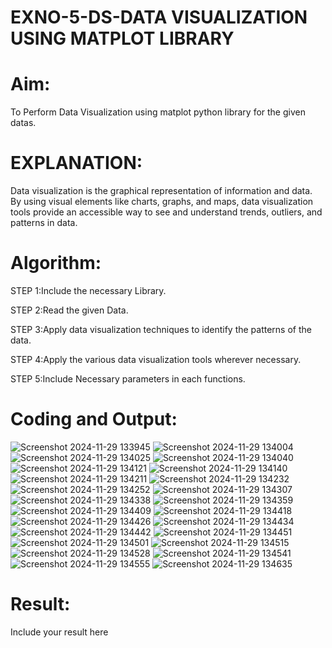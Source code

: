 # EXNO-5-DS-DATA VISUALIZATION USING MATPLOT LIBRARY

# Aim:
  To Perform Data Visualization using matplot python library for the given datas.

# EXPLANATION:
Data visualization is the graphical representation of information and data. By using visual elements like charts, graphs, and maps, data visualization tools provide an accessible way to see and understand trends, outliers, and patterns in data.

# Algorithm:
STEP 1:Include the necessary Library.

STEP 2:Read the given Data.

STEP 3:Apply data visualization techniques to identify the patterns of the data.

STEP 4:Apply the various data visualization tools wherever necessary.

STEP 5:Include Necessary parameters in each functions.

# Coding and Output:
![Screenshot 2024-11-29 133945](https://github.com/user-attachments/assets/d4017764-ba80-4660-bcf7-c97bae523db2)
![Screenshot 2024-11-29 134004](https://github.com/user-attachments/assets/bb323d3e-554a-40bd-b599-f5cdee7928db)
![Screenshot 2024-11-29 134025](https://github.com/user-attachments/assets/82cc7257-d597-4992-bd23-214d13e236f1)
![Screenshot 2024-11-29 134040](https://github.com/user-attachments/assets/2af38b13-a41b-4063-bf4b-1ad34635c3fc)
![Screenshot 2024-11-29 134121](https://github.com/user-attachments/assets/96c5913e-affb-4f65-9659-6093097bd82c)
![Screenshot 2024-11-29 134140](https://github.com/user-attachments/assets/748fa5a4-6cd8-4e74-b1de-97fbad03ea66)
![Screenshot 2024-11-29 134211](https://github.com/user-attachments/assets/85c3b413-00d7-46e7-b6fa-6c7373550377)
![Screenshot 2024-11-29 134232](https://github.com/user-attachments/assets/c1fa0b6a-d0d8-44ed-b585-6a4266eb5240)
![Screenshot 2024-11-29 134252](https://github.com/user-attachments/assets/9105633c-eb4a-4a22-832d-a214f0f574b6)
![Screenshot 2024-11-29 134307](https://github.com/user-attachments/assets/592edde5-c9fb-482c-983a-be6f5a3d3f0f)
![Screenshot 2024-11-29 134338](https://github.com/user-attachments/assets/d7810790-513c-4438-96fd-6118dbb8f6f4)
![Screenshot 2024-11-29 134359](https://github.com/user-attachments/assets/1e6b8d68-b1f3-4b92-9040-60533282c546)
![Screenshot 2024-11-29 134409](https://github.com/user-attachments/assets/7049388d-18f3-46ec-a510-94410869878e)
![Screenshot 2024-11-29 134418](https://github.com/user-attachments/assets/2879468d-f260-467a-bd7b-efa7470badb1)
![Screenshot 2024-11-29 134426](https://github.com/user-attachments/assets/e703fe10-2bb8-4cb6-8d19-d60f044a7984)
![Screenshot 2024-11-29 134434](https://github.com/user-attachments/assets/3cb420b8-6b62-45a0-a1d1-8db0b8fe790d)
![Screenshot 2024-11-29 134442](https://github.com/user-attachments/assets/6a82caff-1580-4bda-beac-cf3ac3daec17)
![Screenshot 2024-11-29 134451](https://github.com/user-attachments/assets/db536aca-9fb3-4a1f-8fd8-53bec0390449)
![Screenshot 2024-11-29 134501](https://github.com/user-attachments/assets/f30e0fa2-fc5a-4b15-9692-3e62d24efcfe)
![Screenshot 2024-11-29 134515](https://github.com/user-attachments/assets/9f493e31-b706-43ee-be69-dd2a67e3928c)
![Screenshot 2024-11-29 134528](https://github.com/user-attachments/assets/1a1bcaf0-56c9-45a8-a304-75c558239ecc)
![Screenshot 2024-11-29 134541](https://github.com/user-attachments/assets/0e183a13-bf43-48c3-9990-1178b9eeea0b)
![Screenshot 2024-11-29 134555](https://github.com/user-attachments/assets/8852a644-4929-47ee-94fd-56047814d461)
![Screenshot 2024-11-29 134635](https://github.com/user-attachments/assets/9a64144d-323c-43fa-b533-a70058ec87c3)






















 

# Result:
 Include your result here
